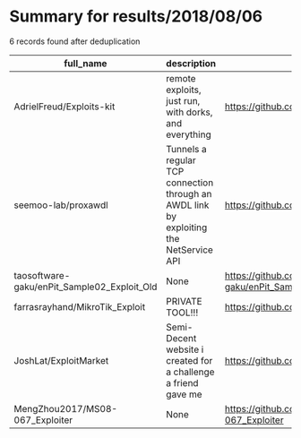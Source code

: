 
# Summary for results/2018/08/06
    
6 records found after deduplication

| full_name | description | html_url | matched_list | matched_count | pushed_at | size | stargazers_count | language | forks_count |
|---------------------------------------------|----------------------------------------------------------------------------------------|----------------------------------------------------------------|----------------|-----------------|---------------------------|--------|--------------------|-------------|---------------|
| AdrielFreud/Exploits-kit | remote exploits, just run, with dorks, and everything | https://github.com/AdrielFreud/Exploits-kit | ['exploit'] | 1 | 2018-08-06 00:32:25+00:00 | 6 | 1 | Python | 2 |
| seemoo-lab/proxawdl | Tunnels a regular TCP connection through an AWDL link by exploiting the NetService API | https://github.com/seemoo-lab/proxawdl | ['exploit'] | 1 | 2018-08-06 12:00:02+00:00 | 97 | 18 | Objective-C | 7 |
| taosoftware-gaku/enPit_Sample02_Exploit_Old | None | https://github.com/taosoftware-gaku/enPit_Sample02_Exploit_Old | ['exploit'] | 1 | 2018-08-06 07:57:39+00:00 | 125 | 0 | Java | 0 |
| farrasrayhand/MikroTik_Exploit | PRIVATE TOOL!!! | https://github.com/farrasrayhand/MikroTik_Exploit | ['exploit'] | 1 | 2018-08-06 13:34:44+00:00 | 163 | 1 | | 0 |
| JoshLat/ExploitMarket | Semi-Decent website i created for a challenge a friend gave me | https://github.com/JoshLat/ExploitMarket | ['exploit'] | 1 | 2018-08-06 21:12:55+00:00 | 3348 | 0 | PHP | 0 |
| MengZhou2017/MS08-067_Exploiter | None | https://github.com/MengZhou2017/MS08-067_Exploiter | ['exploit'] | 1 | 2018-08-06 23:41:19+00:00 | 0 | 0 | | 0 |
